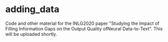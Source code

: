# adding_data
Code and other material for the INLG2020 paper "Studying the Impact of Filling Information Gaps on the Output Quality ofNeural Data-to-Text".  This will be uploaded shortly.
